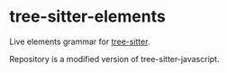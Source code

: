 tree-sitter-elements
====================

Live elements grammar for [tree-sitter][].

[tree-sitter]: https://github.com/tree-sitter/tree-sitter

Repository is a modified version of tree-sitter-javascript.